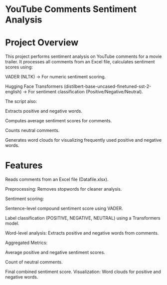 # YouTube Comments Sentiment Analysis
# Project Overview
This project performs sentiment analysis on YouTube comments for a movie trailer. It processes all comments from an Excel file, calculates sentiment scores using:

VADER (NLTK) → For numeric sentiment scoring.

Hugging Face Transformers (distilbert-base-uncased-finetuned-sst-2-english) → For sentiment classification (Positive/Negative/Neutral).

The script also:

Extracts positive and negative words.

Computes average sentiment scores for comments.

Counts neutral comments.

Generates word clouds for visualizing frequently used positive and negative words.

# Features
Reads comments from an Excel file (Datafile.xlsx).

Preprocessing: Removes stopwords for cleaner analysis.

Sentiment scoring:

Sentence-level compound sentiment score using VADER.

Label classification (POSITIVE, NEGATIVE, NEUTRAL) using a Transformers model.

Word-level analysis: Extracts positive and negative words from comments.

Aggregated Metrics:

Average positive and negative sentiment scores.

Count of neutral comments.

Final combined sentiment score.
Visualization:
Word clouds for positive and negative words.

